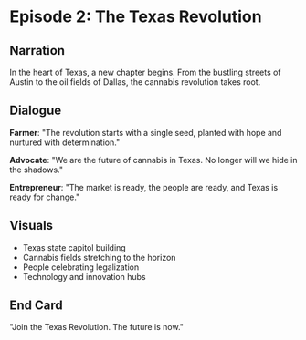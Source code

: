 # Episode 2: The Texas Revolution

## Narration

In the heart of Texas, a new chapter begins. From the bustling streets of Austin to the oil fields of Dallas, the cannabis revolution takes root.

## Dialogue

**Farmer**: "The revolution starts with a single seed, planted with hope and nurtured with determination."

**Advocate**: "We are the future of cannabis in Texas. No longer will we hide in the shadows."

**Entrepreneur**: "The market is ready, the people are ready, and Texas is ready for change."

## Visuals

- Texas state capitol building
- Cannabis fields stretching to the horizon
- People celebrating legalization
- Technology and innovation hubs

## End Card

"Join the Texas Revolution. The future is now."
